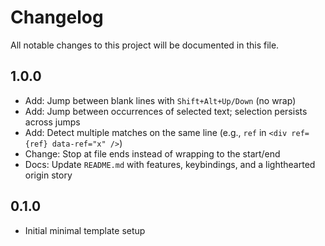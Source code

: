 # Changelog

All notable changes to this project will be documented in this file.

## 1.0.0

- Add: Jump between blank lines with `Shift+Alt+Up/Down` (no wrap)
- Add: Jump between occurrences of selected text; selection persists across jumps
- Add: Detect multiple matches on the same line (e.g., `ref` in `<div ref={ref} data-ref="x" />`)
- Change: Stop at file ends instead of wrapping to the start/end
- Docs: Update `README.md` with features, keybindings, and a lighthearted origin story

## 0.1.0

- Initial minimal template setup
